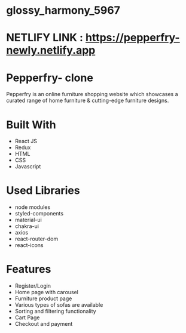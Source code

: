 # glossy_harmony_5967

# NETLIFY LINK :  https://pepperfry-newly.netlify.app

# Pepperfry- clone


Pepperfry is an online furniture shopping website which showcases a curated range of home furniture & cutting-edge furniture designs.


# Built With
- React JS
- Redux
- HTML
- CSS
- Javascript

# Used Libraries
- node modules
- styled-components
- material-ui
- chakra-ui
- axios
- react-router-dom
- react-icons


# Features
- Register/Login
- Home page with carousel
- Furniture product page
- Various types of sofas are available
- Sorting and filtering functionality
- Cart Page
- Checkout and payment
